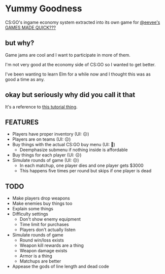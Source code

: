 # Yummy Goodness
CS:GO's ingame economy system extracted into its own game for [@eevee's GAMES MADE QUICK???](https://itch.io/jam/games-made-quick)

## but why?
Game jams are cool and I want to participate in more of them.

I'm not very good at the economy side of CS:GO so I wanted to get better.

I've been wanting to learn Elm for a while now and I thought this was as good a time as any.

## okay but seriously why did you call it that
It's a reference to [this tutorial thing](https://youtu.be/DpXtRbggpQM?t=4m40s).

## FEATURES

- Players have proper inventory (UI: ☹️)
- Players are on teams (UI: ☹️)
- Buy things with the actual CS:GO buy menu (UI: 🙂)
    - Deemphasize submenu if nothing inside is affordable
- Buy things for each player (UI: ☹️)
- Simulate rounds of game (UI: ☹️)
    - In each matchup, one player dies and one player gets $3000
    - This happens five times per round but skips if one player is dead

## TODO

- Make players drop weapons
- Make enemies buy things too
- Explain some things
- Difficulty settings
    - Don't show enemy equipment
    - Time limit for purchases
    - Players don't actually listen
- Simulate rounds of game
    - Round win/loss exists
    - Weapon kill rewards are a thing
    - Weapon damage exists
    - Armor is a thing
    - Matchups are better
- Appease the gods of line length and dead code
